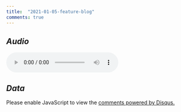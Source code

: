 ```yaml
---
title:  "2021-01-05-feature-blog"
comments: true
---
```


*Audio*
---
<audio controls>
  <source src="https://raw.githubusercontent.com/bahasalien/bahasalien.github.io/main/folder2/untitled.mp3" type="audio/mpeg">
Your browser does not support the audio element.
</audio>

*Data*
---
<div id='table-container'></div>

<script type="text/javascript" src="https://raw.githubusercontent.com/derekeder/csv-to-html-table/master/js/jquery.min.js"></script>
<script type="text/javascript" src="https://raw.githubusercontent.com/derekeder/csv-to-html-table/master/js/bootstrap.min.js"></script>
<script type="text/javascript" src="https://raw.githubusercontent.com/derekeder/csv-to-html-table/master/js/jquery.csv.min.js"></script>
<script type="text/javascript" src="https://raw.githubusercontent.com/derekeder/csv-to-html-table/master/js/jquery.dataTables.min.js"></script>
<script type="text/javascript" src="https://raw.githubusercontent.com/derekeder/csv-to-html-table/master/js/dataTables.bootstrap.js"></script>
<script type="text/javascript" src="https://raw.githubusercontent.com/derekeder/csv-to-html-table/master/js/csv_to_html_table.js"></script>

<script>

  //my custom function that creates a hyperlink
  function format_link(link){
    if (link)
      return "<a href='" + link + "' target='_blank'>" + link + "</a>";
    else
      return "";
  }

  //initializing the table
  CsvToHtmlTable.init({
    csv_path: '../data/testdata.csv', 
    element: 'table-container', 
    allow_download: false,
    datatables_options: {"paging": false},
  });
</script>

<div id="disqus_thread"></div>
<script>
    /**
    *  RECOMMENDED CONFIGURATION VARIABLES: EDIT AND UNCOMMENT THE SECTION BELOW TO INSERT DYNAMIC VALUES FROM YOUR PLATFORM OR CMS.
    *  LEARN WHY DEFINING THESE VARIABLES IS IMPORTANT: https://disqus.com/admin/universalcode/#configuration-variables    */
    /*
    var disqus_config = function () {
    this.page.url = PAGE_URL;  // Replace PAGE_URL with your page's canonical URL variable
    this.page.identifier = PAGE_IDENTIFIER; // Replace PAGE_IDENTIFIER with your page's unique identifier variable
    };
    */
    (function() { // DON'T EDIT BELOW THIS LINE
    var d = document, s = d.createElement('script');
    s.src = 'https://bahasalien.disqus.com/embed.js';
    s.setAttribute('data-timestamp', +new Date());
    (d.head || d.body).appendChild(s);
    })();
</script>
<noscript>Please enable JavaScript to view the <a href="https://disqus.com/?ref_noscript">comments powered by Disqus.</a></noscript>
